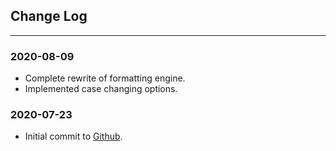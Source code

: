 ## Change Log

---
### 2020-08-09
- Complete rewrite of formatting engine.
- Implemented case changing options.

### 2020-07-23

- Initial commit to [Github](https://github.com/adamrybak/graycat-sql-formatter).
